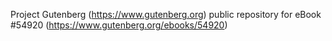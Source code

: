 Project Gutenberg (https://www.gutenberg.org) public repository for eBook #54920 (https://www.gutenberg.org/ebooks/54920)

